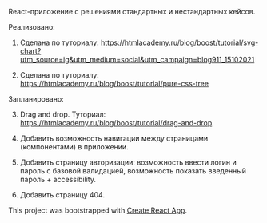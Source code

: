React-приложение с решениями стандартных и нестандартных кейсов.

Реализовано: 
1. Сделана по туториалу: https://htmlacademy.ru/blog/boost/tutorial/svg-chart?utm_source=ig&utm_medium=social&utm_campaign=blog911_15102021

2. Сделана по туториалу: https://htmlacademy.ru/blog/boost/tutorial/pure-css-tree

Запланировано: 

3. Drag and drop. Туториал: https://htmlacademy.ru/blog/boost/tutorial/drag-and-drop

4. Добавить возможность навигации между страницами (компонентами) в приложении.

5. Добавить страницу авторизации: возможность ввести логин и пароль с базовой валидацией, возможность показать введенный пароль + accessibility.

6. Добавить страницу 404.


This project was bootstrapped with [Create React App](https://github.com/facebook/create-react-app).